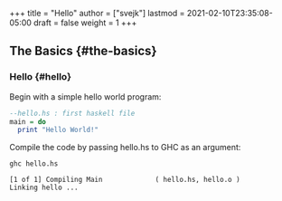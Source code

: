+++
title = "Hello"
author = ["svejk"]
lastmod = 2021-02-10T23:35:08-05:00
draft = false
weight = 1
+++

## The Basics {#the-basics}


### Hello {#hello}

Begin with a simple hello world program:

```haskell
--hello.hs : first haskell file
main = do
  print "Hello World!"
```

Compile the code by passing <span class="underline">hello.hs</span> to GHC as an argument:

```shell
ghc hello.hs
```

```text
[1 of 1] Compiling Main             ( hello.hs, hello.o )
Linking hello ...
```

